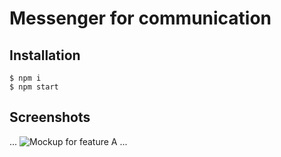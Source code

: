 # Messenger for communication

## Installation
```
$ npm i
$ npm start
```

## Screenshots
...
![Mockup for feature A](http://monosnap.com/image/bOcxxxxLGF.png)
...

